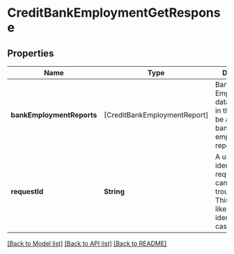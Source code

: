 # CreditBankEmploymentGetResponse

## Properties
Name | Type | Description | Notes
------------ | ------------- | ------------- | -------------
**bankEmploymentReports** | [CreditBankEmploymentReport] | Bank Employment data. Each entry in the array will be a distinct bank employment report. | 
**requestId** | **String** | A unique identifier for the request, which can be used for troubleshooting. This identifier, like all Plaid identifiers, is case sensitive. | 

[[Back to Model list]](../README.md#documentation-for-models) [[Back to API list]](../README.md#documentation-for-api-endpoints) [[Back to README]](../README.md)


